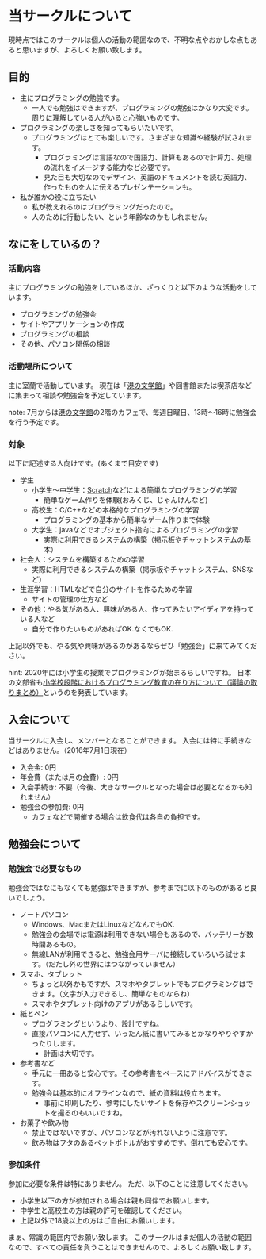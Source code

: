 # 当サークルについて
現時点ではこのサークルは個人の活動の範囲なので、不明な点やおかしな点もあると思いますが、よろしくお願い致します。

## 目的
- 主にプログラミングの勉強です。
  - 一人でも勉強はできますが、プログラミングの勉強はかなり大変です。周りに理解している人がいると心強いものです。
- プログラミングの楽しさを知ってもらいたいです。
  - プログラミングはとても楽しいです。さまざまな知識や経験が試されます。
    - プログラミングは言語なので国語力、計算もあるので計算力、処理の流れをイメージする能力など必要です。
    - 見た目も大切なのでデザイン、英語のドキュメントを読む英語力、作ったものを人に伝えるプレゼンテーションも。
- 私が誰かの役に立ちたい
  - 私が教えれるのはプログラミングだったので。
  - 人のために行動したい、という年齢なのかもしれません。


## なにをしているの？

### 活動内容
主にプログラミングの勉強をしているほか、ざっくりと以下のような活動をしています。

- プログラミングの勉強会
- サイトやアプリケーションの作成
- プログラミングの相談
- その他、パソコン関係の相談


### 活動場所について
主に室蘭で活動しています。
現在は「[港の文学館]」や図書館または喫茶店などに集まって相談や勉強会を予定しています。

note: 7月からは[港の文学館]の2階のカフェで、毎週日曜日、13時～16時に勉強会を行う予定です。

[港の文学館]:http://www.city.muroran.lg.jp/main/shisetsu/minatonobungakukan.html


### 対象
以下に記述する人向けです。(あくまで目安です)

- 学生
  - 小学生～中学生：[Scratch]などによる簡単なプログラミングの学習
    - 簡単なゲーム作りを体験(おみくじ、じゃんけんなど)
  - 高校生：C/C++などの本格的なプログラミングの学習
    - プログラミングの基本から簡単なゲーム作りまで体験
  - 大学生：javaなどでオブジェクト指向によるプログラミングの学習
    - 実際に利用できるシステムの構築（掲示板やチャットシステムの基本）
- 社会人：システムを構築するための学習
  - 実際に利用できるシステムの構築（掲示板やチャットシステム、SNSなど）
- 生涯学習：HTMLなどで自分のサイトを作るための学習
  - サイトの管理の仕方など
- その他：やる気がある人、興味がある人、作ってみたいアイディアを持っている人など
  - 自分で作りたいものがあればOK.なくてもOK.

上記以外でも、やる気や興味があるのがあるならぜひ「勉強会」に来てみてください。

hint:
2020年には小学生の授業でプログラミングが始まるらしいですね。
日本の文部省も[小学校段階におけるプログラミング教育の在り方について（議論の取りまとめ）](http://www.mext.go.jp/b_menu/shingi/chousa/shotou/122/attach/1372525.htm)というのを発表しています。

[Scratch]:https://scratch.mit.edu/


## 入会について
当サークルに入会し、メンバーとなることができます。
入会には特に手続きなどはありません。（2016年7月1日現在）

- 入会金: 0円
- 年会費（または月の会費）: 0円
- 入会手続き: 不要（今後、大きなサークルとなった場合は必要となるかも知れません）
- 勉強会の参加費: 0円
  - カフェなどで開催する場合は飲食代は各自の負担です。


## 勉強会について

### 勉強会で必要なもの
勉強会ではなにもなくても勉強はできますが、参考までに以下のものがあると良いでしょう。

- ノートパソコン
  - Windows、MacまたはLinuxなどなんでもOK.
  - 勉強会の会場では電源は利用できない場合もあるので、バッテリーが数時間あるもの。
  - 無線LANが利用できると、勉強会用サーバに接続していろいろ試せます。（だたし外の世界にはつながっていません）
- スマホ、タブレット
  - ちょっと以外かもですが、スマホやタブレットでもプログラミングはできます。（文字が入力できるし、簡単なものならね）
  - スマホやタブレット向けのアプリがあるらしいです。
- 紙とペン
  - プログラミングというより、設計ですね。
  - 直接パソコンに入力せず、いったん紙に書いてみるとかなりやりやすかったりします。
    - 計画は大切です。
- 参考書など
  - 手元に一冊あると安心です。その参考書をベースにアドバイスができます。
  - 勉強会は基本的にオフラインなので、紙の資料は役立ちます。
    - 事前に印刷したり、参考にしたいサイトを保存やスクリーンショットを撮るのもいいですね。
- お菓子や飲み物
  - 禁止ではないですが、パソコンなどが汚れないように注意です。
  - 飲み物はフタのあるペットボトルがおすすめです。倒れても安心です。

### 参加条件
参加に必要な条件は特にありません。
ただ、以下のことに注意してください。

- 小学生以下の方が参加される場合は親も同伴でお願いします。
- 中学生と高校生の方は親の許可を確認してください。
- 上記以外で18歳以上の方はご自由にお願いします。

まぁ、常識の範囲内でお願い致します。
このサークルはまだ個人の活動の範囲なので、すべての責任を負うことはできませんので、よろしくお願い致します。


